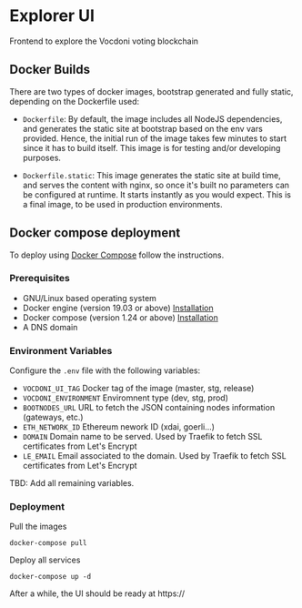 # Explorer UI

Frontend to explore the Vocdoni voting blockchain

## Docker Builds

There are two types of docker images, bootstrap generated and fully static, depending on the Dockerfile used:

-   `Dockerfile`: By default, the image includes all NodeJS dependencies, and generates the static site at bootstrap based on the env vars provided. Hence, the initial run of the image takes few minutes to start since it has to build itself. This image is for testing and/or developing purposes.

-   `Dockerfile.static`: This image generates the static site at build time, and serves the content with nginx, so once it's built no parameters can be configured at runtime. It starts instantly as you would expect. This is a final image, to be used in production environments.

## Docker compose deployment

To deploy using [Docker Compose](https://docs.docker.com/compose) follow the instructions.

### Prerequisites

-   GNU/Linux based operating system
-   Docker engine (version 19.03 or above) [Installation](https://docs.docker.com/engine/install/#server)
-   Docker compose (version 1.24 or above) [Installation](https://docs.docker.com/compose/install)
-   A DNS domain

### Environment Variables

Configure the `.env` file with the following variables:

-   `VOCDONI_UI_TAG` Docker tag of the image (master, stg, release)
-   `VOCDONI_ENVIRONMENT` Enviromnent type (dev, stg, prod)
-   `BOOTNODES_URL` URL to fetch the JSON containing nodes information (gateways, etc.)
-   `ETH_NETWORK_ID` Ethereum nework ID (xdai, goerli...)
-   `DOMAIN` Domain name to be served. Used by Traefik to fetch SSL certificates from Let's Encrypt
-   `LE_EMAIL` Email associated to the domain. Used by Traefik to fetch SSL certificates from Let's Encrypt

TBD: Add all remaining variables.

### Deployment

Pull the images

`docker-compose pull`

Deploy all services

`docker-compose up -d`

After a while, the UI should be ready at https://<yourdomain>
